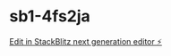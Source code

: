 # sb1-4fs2ja

[Edit in StackBlitz next generation editor ⚡️](https://stackblitz.com/~/github.com/enduredevelopment/sb1-4fs2ja)